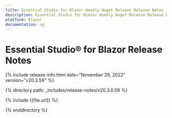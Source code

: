 ```yaml
---
title: Essential Studio for Blazor Weekly Nuget Release Release Notes  
description: Essential Studio for Blazor Weekly Nuget Release Release Notes 
platform: Blazor
documentation: ug
---
```


# Essential Studio&reg; for  Blazor  Release Notes  

{% include release-info.html date="November 29, 2022"  version="v20.3.59" %} 

{% directory path: _includes/release-notes/v20.3.0.59 %}

{% include {{file.url}} %}

{% enddirectory %}